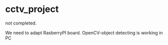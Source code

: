 # cctv_project

not completed.

We need to adapt RasberryPI board.
OpenCV-object detecting is working in PC
